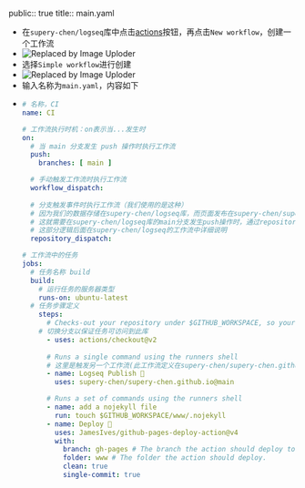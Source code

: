 public:: true
title:: main.yaml

- 在`supery-chen/logseq`库中点击[actions](https://github.com/supery-chen/logseq/actions)按钮，再点击`New workflow`，创建一个工作流
- ![Replaced by Image Uploder](https://gitee.com/superficial/blogimage/raw/master/img/image_1645499390286_0.png)
- 选择`Simple workflow`进行创建
- ![Replaced by Image Uploder](https://gitee.com/superficial/blogimage/raw/master/img/image_1645433167024_0.png)
- 输入名称为`main.yaml`，内容如下
- ```yaml
  # 名称，CI
  name: CI
  
  # 工作流执行时机：on表示当...发生时
  on:
    # 当 main 分支发生 push 操作时执行工作流
    push:
      branches: [ main ]
  
    # 手动触发工作流时执行工作流
    workflow_dispatch:
    
    # 分支触发事件时执行工作流（我们使用的是这种）
    # 因为我们的数据存储在supery-chen/logseq库，而页面发布在supery-chen/supery-chen.github.io库
    # 这就需要在supery-chen/logseq库的main分支发生push操作时，通过repository_dispatch的方式通知到此工作流
    # 这部分逻辑后面在supery-chen/logseq的工作流中详细说明
    repository_dispatch:
  
  # 工作流中的任务
  jobs:
    # 任务名称 build
    build:
      # 运行任务的服务器类型
      runs-on: ubuntu-latest
  	# 任务步骤定义
      steps:
        # Checks-out your repository under $GITHUB_WORKSPACE, so your job can access it
  	  # 切换分支以保证任务可访问到此库
        - uses: actions/checkout@v2
  		
        # Runs a single command using the runners shell
        # 这里是触发另一个工作流(此工作流定义在supery-chen/supery-chen.github.io的main分支下，文件名为action.yaml)
        - name: Logseq Publish 🚩
          uses: supery-chen/supery-chen.github.io@main
  
        # Runs a set of commands using the runners shell
        - name: add a nojekyll file
          run: touch $GITHUB_WORKSPACE/www/.nojekyll
        - name: Deploy 🚀
          uses: JamesIves/github-pages-deploy-action@v4
          with:
            branch: gh-pages # The branch the action should deploy to.
            folder: www # The folder the action should deploy.
            clean: true
            single-commit: true
  ```